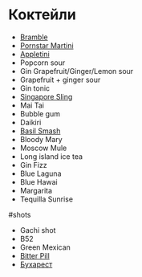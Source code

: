 # Коктейли
* [Bramble](https://www.diffordsguide.com/cocktails/recipe/305/bramble)
* [Pornstar Martini](https://www.edim.tv/cocktails/pornstar-martini/)
* [Appletini](https://www.diffordsguide.com/cocktails/recipe/1797/appletini-sour-apple-martini)
* Popcorn sour
* Gin Grapefruit/Ginger/Lemon sour
* Grapefruit + ginger sour
* Gin tonic
* [Singapore Sling](https://www.diffordsguide.com/cocktails/recipe/4627/singapore-sling-dale-degroffs-recipe)
* Mai Tai
* Bubble gum
* Daikiri 
* [Basil Smash](https://www.edim.tv/cocktails/gin-basil-smash/)
* Bloody Mary
* Moscow Mule
* Long island ice tea
* Gin Fizz
* Blue Laguna
* Blue Hawai
* Margarita
* Tequilla Sunrise

#shots
* Gachi shot
* B52
* Green Mexican
* [Bitter Pill](https://ru.inshaker.com/cocktails/320-gorkaya-pilyulya)
* [Бухарест](https://ru.inshaker.com/cocktails/231-buharest)
